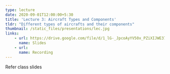 ```yaml
---
type: lecture
date: 2020-09-01T12:00:00+5:30
title: 'Lecture 3: Aircraft Types and Components'
tldr: "Different types of aircrafts and their components"
thumbnail: /static_files/presentations/lec.jpg
links: 
    - url: https://drive.google.com/file/d/1_lG-_JpcoAyYV50x_PZiXIJWE37TuuNS/view?usp=sharing
      name: Slides
    - url: 
      name: Recording
---
```

Refer class slides